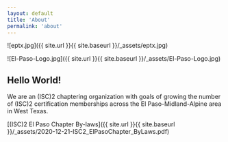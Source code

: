 ```yaml
---
layout: default
title: 'About'
permalink: 'about'
---
```


![eptx.jpg]({{ site.url }}{{ site.baseurl }}/_assets/eptx.jpg)<br>

![El-Paso-Logo.jpg]({{ site.url }}{{ site.baseurl }}/_assets/El-Paso-Logo.jpg)<br>

## Hello World!
We are an (ISC)2 chaptering organization with goals of growing the number of (ISC)2 certification memberships across the El Paso-Midland-Alpine area in West Texas.

[(ISC)2 El Paso Chapter By-laws]({{ site.url }}{{ site.baseurl }}/_assets/2020-12-21-ISC2_ElPasoChapter_ByLaws.pdf)
